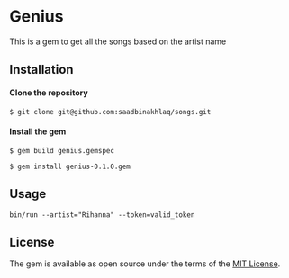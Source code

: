 # Genius

This is a gem to get all the songs based on the artist name

## Installation

#### Clone the repository
```
$ git clone git@github.com:saadbinakhlaq/songs.git
```

#### Install the gem

```
$ gem build genius.gemspec

$ gem install genius-0.1.0.gem
```

## Usage

```
bin/run --artist="Rihanna" --token=valid_token
```

## License

The gem is available as open source under the terms of the [MIT License](https://opensource.org/licenses/MIT).
